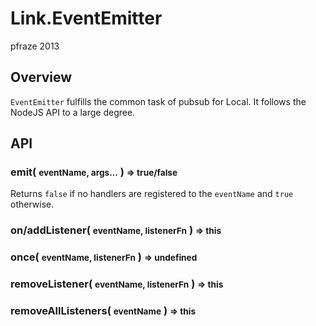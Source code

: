 Link.EventEmitter
=================

pfraze 2013


## Overview

`EventEmitter` fulfills the common task of pubsub for Local. It follows the NodeJS API to a large degree.


## API

### emit( <small>eventName, args...</small> ) <small>=> true/false</small>

Returns `false` if no handlers are registered to the `eventName` and `true` otherwise.

### on/addListener( <small>eventName, listenerFn</small> ) <small>=> this</small>

### once( <small>eventName, listenerFn</small> ) <small>=> undefined</small>

### removeListener( <small>eventName, listenerFn</small> ) <small>=> this</small>

### removeAllListeners( <small>eventName</small> ) <small>=> this</small>